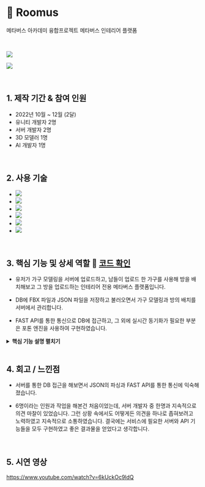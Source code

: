 # :pushpin: Roomus
메타버스 아카데미 융합프로젝트 메타버스 인테리어 플랫폼

</br>

![](https://velog.velcdn.com/images/kjhdx/post/8107c8a4-ca7e-4476-90dd-8a434600b03b/image.png)


![](https://velog.velcdn.com/images/kjhdx/post/3c1b836b-266c-44ab-9291-2ee4c8c22595/image.png)


</br>

## 1. 제작 기간 & 참여 인원
- 2022년 10월 ~ 12월 (2달)
- 유니티 개발자 2명
- 서버 개발자 2명
- 3D 모델러 1명
- AI 개발자 1명

</br>

## 2. 사용 기술
 - <img src="https://img.shields.io/badge/C%23-239120?style=for-the-badge&logo=c-sharp&logoColor=white"> 
 - <img src="https://img.shields.io/badge/Unity-FFFFFF?style=for-the-badge&logo=unity&logoColor=black"> 
 - <img src="https://img.shields.io/badge/git-F05032?style=for-the-badge&logo=git&logoColor=white">
 - <img src="https://img.shields.io/badge/photon Engine-4285F4?style=for-the-badge&logo=photon&logoColor=white">
 - <img src="https://img.shields.io/badge/Fast API-009688?style=for-the-badge&logo=fastapi&logoColor=white">
 - <img src="https://img.shields.io/badge/JSON-000000?style=for-the-badge&logo=json&logoColor=white">
 
</br>


## 3. 핵심 기능 및 상세 역할 :pushpin: [코드 확인](https://github.com/MightyChipmunk/Roomus/tree/main/Assets/Scripts)
- 유저가 가구 모델링을 서버에 업로드하고, 남들이 업로드 한 가구를 사용해 방을 배치해보고 그 방을 업로드하는 인테리어 전용 메타버스 플랫폼입니다.

- DB에 FBX 파일과 JSON 파일을 저장하고 불러오면서 가구 모델링과 방의 배치를 서버에서 관리합니다.

- FAST API를 통한 통신으로 DB에 접근하고, 그 외에 실시간 동기화가 필요한 부분은 포톤 엔진을 사용하여 구현하였습니다.



<details>
<summary><b>핵심 기능 설명 펼치기</b></summary>
<div markdown="1">

  
### 3.1 FBX 파일(가구 모델링) 업로드

- FBX 업로드
  - FBX 파일을 선택해서 세부 정보를 입력하여 가구를 업로드 할 수 있습니다.

    ![](https://velog.velcdn.com/images/kjhdx/post/ec66fafb-6952-47a6-befa-45171776dec9/image.png)
    ![](https://velog.velcdn.com/images/kjhdx/post/7dd59750-faf5-4147-bc3d-1e64a8e7040d/image.png)

### 3.2 가구 배치

- 가구 배치
  - 자신과 남들이 올린 가구를 선택하여 방에 배치해 볼 수 있습니다.
  - FBX 파일을 빌드 이후에 인스턴스화 하기 위해 Trilib2 라는 애셋을 사용해 실시간으로 FBX파일을 인스턴스화 했습니다.
   
    ![](https://velog.velcdn.com/images/kjhdx/post/4f6fd94e-1167-42de-bccf-5c0475292c30/image.png)
    ![](https://velog.velcdn.com/images/kjhdx/post/b0360127-ad45-4af9-8c32-e3728e51a758/image.png)

### 3.3 라이팅/조명 설정

- 라이팅 설정
  - 방에 조명을 밝기와 거리, 색 등을 조정하여 배치할 수 있습니다.
  
    ![](https://velog.velcdn.com/images/kjhdx/post/b985b142-8edf-4b6f-8e96-161c788c5724/image.png)
  
- 조명 설정
  - 방의 전체적인 색감 조정을 유니티의 포스트 프로세싱을 사용하여 조정 할 수 있습니다.
  
    ![](https://velog.velcdn.com/images/kjhdx/post/b9794391-aba8-472a-ae8a-2db2d8e6748a/image.png)
  
### 3.4 방 입장 및 실시간 멀티플레이

- 방 입장
  - 가구와 조명을 배치한 방을 업로드하면 SNS처럼 남들에게 공개되고, 그 방을 선택해서 입장할 수 있습니다.
  
    ![](https://velog.velcdn.com/images/kjhdx/post/3ffeed41-726f-4d08-933b-57d8a20e0323/image.png)
- 실시간 멀티플레이
  - 입장한 방에서는 다른 유저들과 실시간으로 소통할 수 있습니다.
   
    ![](https://velog.velcdn.com/images/kjhdx/post/62a022c5-a7f9-4b56-91d4-a2febf5376b7/image.png)



### 3. 상세 역할
- 한명은 UI 디자이너를 겸하며 UI의 디자인과 UI 애니메이션 및 UI 배치를 담당하였고, 저는 그 외 모든 유니티 클라이언트 상에서의 기능을 담당했습니다.

</div>
</details>

</br>

## 4. 회고 / 느낀점

- 서버를 통한 DB 접근을 해보면서 JSON의 파싱과 FAST API를 통한 통신에 익숙해졌습니다.

- 6명이라는 인원과 작업을 해본건 처음이었는데, 서버 개발자 중 한명과 지속적으로 의견 마찰이 있었습니다. 그런 상황 속에서도 어떻게든 의견을 하나로 좁혀보려고 노력하였고 지속적으로 소통하였습니다. 결국에는 서비스에 필요한 서버와 API 기능들을 모두 구현하였고 좋은 결과물을 얻었다고 생각합니다. 

</br>

## 5. 시연 영상
https://www.youtube.com/watch?v=6kUckOc9ldQ
